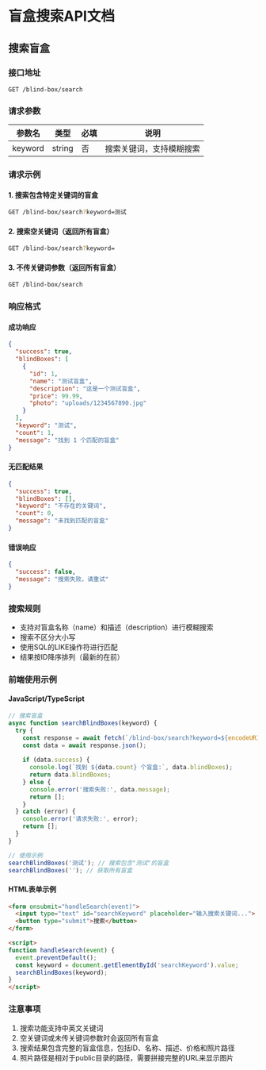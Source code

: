 # 盲盒搜索API文档

## 搜索盲盒

### 接口地址
`GET /blind-box/search`

### 请求参数
| 参数名 | 类型 | 必填 | 说明 |
|--------|------|------|------|
| keyword | string | 否 | 搜索关键词，支持模糊搜索 |

### 请求示例

#### 1. 搜索包含特定关键词的盲盒
```bash
GET /blind-box/search?keyword=测试
```

#### 2. 搜索空关键词（返回所有盲盒）
```bash
GET /blind-box/search?keyword=
```

#### 3. 不传关键词参数（返回所有盲盒）
```bash
GET /blind-box/search
```

### 响应格式

#### 成功响应
```json
{
  "success": true,
  "blindBoxes": [
    {
      "id": 1,
      "name": "测试盲盒",
      "description": "这是一个测试盲盒",
      "price": 99.99,
      "photo": "uploads/1234567890.jpg"
    }
  ],
  "keyword": "测试",
  "count": 1,
  "message": "找到 1 个匹配的盲盒"
}
```

#### 无匹配结果
```json
{
  "success": true,
  "blindBoxes": [],
  "keyword": "不存在的关键词",
  "count": 0,
  "message": "未找到匹配的盲盒"
}
```

#### 错误响应
```json
{
  "success": false,
  "message": "搜索失败，请重试"
}
```

### 搜索规则
- 支持对盲盒名称（name）和描述（description）进行模糊搜索
- 搜索不区分大小写
- 使用SQL的LIKE操作符进行匹配
- 结果按ID降序排列（最新的在前）

### 前端使用示例

#### JavaScript/TypeScript
```javascript
// 搜索盲盒
async function searchBlindBoxes(keyword) {
  try {
    const response = await fetch(`/blind-box/search?keyword=${encodeURIComponent(keyword)}`);
    const data = await response.json();
    
    if (data.success) {
      console.log(`找到 ${data.count} 个盲盒:`, data.blindBoxes);
      return data.blindBoxes;
    } else {
      console.error('搜索失败:', data.message);
      return [];
    }
  } catch (error) {
    console.error('请求失败:', error);
    return [];
  }
}

// 使用示例
searchBlindBoxes('测试'); // 搜索包含"测试"的盲盒
searchBlindBoxes(''); // 获取所有盲盒
```

#### HTML表单示例
```html
<form onsubmit="handleSearch(event)">
  <input type="text" id="searchKeyword" placeholder="输入搜索关键词...">
  <button type="submit">搜索</button>
</form>

<script>
function handleSearch(event) {
  event.preventDefault();
  const keyword = document.getElementById('searchKeyword').value;
  searchBlindBoxes(keyword);
}
</script>
```

### 注意事项
1. 搜索功能支持中英文关键词
2. 空关键词或未传关键词参数时会返回所有盲盒
3. 搜索结果包含完整的盲盒信息，包括ID、名称、描述、价格和照片路径
4. 照片路径是相对于public目录的路径，需要拼接完整的URL来显示图片 